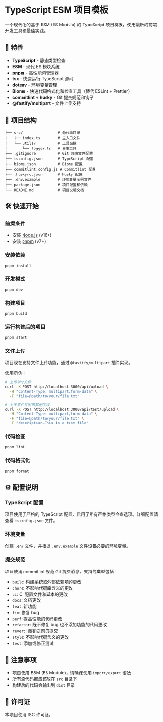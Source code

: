 # TypeScript ESM 项目模板

一个现代化的基于 ESM (ES Module) 的 TypeScript 项目模板，使用最新的前端开发工具和最佳实践。

## 🚀 特性

- **TypeScript** - 静态类型检查
- **ESM** - 现代 ES 模块系统
- **pnpm** - 高性能包管理器
- **tsx** - 快速运行 TypeScript 源码
- **dotenv** - 环境变量管理
- **Biome** - 快速代码格式化和检查工具（替代 ESLint + Prettier）
- **commitlint + husky** - Git 提交规范和钩子
- **@fastify/multipart** - 文件上传支持

## 📁 项目结构

```
├── src/                # 源代码目录
│   ├── index.ts        # 主入口文件
│   └── utils/          # 工具函数
│       └── logger.ts   # 日志工具
├── .gitignore          # Git 忽略文件配置
├── tsconfig.json       # TypeScript 配置
├── biome.json          # Biome 配置
├── commitlint.config.js # Commitlint 配置
├── .huskyrc.json       # Husky 配置
├── .env.example        # 环境变量示例文件
├── package.json        # 项目配置和依赖
└── README.md           # 项目说明文档
```

## 🛠️ 快速开始

### 前提条件

- 安装 [Node.js](https://nodejs.org/) (v16+)
- 安装 [pnpm](https://pnpm.io/) (v7+)

### 安装依赖

```bash
pnpm install
```

### 开发模式

```bash
pnpm dev
```

### 构建项目

```bash
pnpm build
```

### 运行构建后的项目

```bash
pnpm start
```

### 文件上传

项目现在支持文件上传功能，通过 `@fastify/multipart` 插件实现。

使用示例：

```bash
# 上传单个文件
curl -X POST http://localhost:3000/api/upload \
  -H "Content-Type: multipart/form-data" \
  -F "file=@path/to/your/file.txt"

# 上传文件并附带其他字段
curl -X POST http://localhost:3000/api/test/upload \
  -H "Content-Type: multipart/form-data" \
  -F "file=@path/to/your/file.txt" \
  -F "description=This is a test file"
```

### 代码检查

```bash
pnpm lint
```

### 代码格式化

```bash
pnpm format
```

## ⚙️ 配置说明

### TypeScript 配置

项目使用了严格的 TypeScript 配置，启用了所有严格类型检查选项。详细配置请查看 `tsconfig.json` 文件。

### 环境变量

创建 `.env` 文件，并根据 `.env.example` 文件设置必要的环境变量。

### 提交规范

项目使用 commitlint 规范 Git 提交消息，支持的类型包括：

- `build`: 构建系统或外部依赖项的更改
- `chore`: 不影响代码库含义的更改
- `ci`: CI 配置文件和脚本的更改
- `docs`: 文档更改
- `feat`: 新功能
- `fix`: 修复 bug
- `perf`: 提高性能的代码更改
- `refactor`: 既不修复 bug 也不添加功能的代码更改
- `revert`: 撤销之前的提交
- `style`: 不影响代码含义的更改
- `test`: 添加或修正测试

## 📝 注意事项

- 项目使用 ESM (ES Module)，请确保使用 `import/export` 语法
- 所有源代码都应该放在 `src` 目录下
- 构建后的代码会输出到 `dist` 目录

## 📄 许可证

本项目使用 ISC 许可证。

